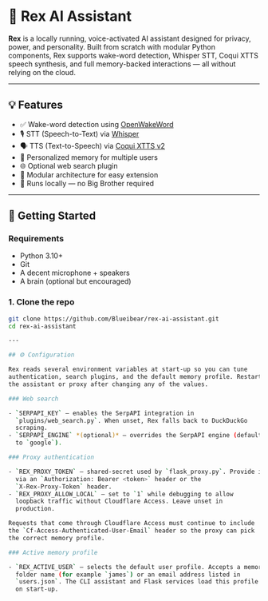 # 🧠 Rex AI Assistant

**Rex** is a locally running, voice-activated AI assistant designed for privacy, power, and personality. Built from scratch with modular Python components, Rex supports wake-word detection, Whisper STT, Coqui XTTS speech synthesis, and full memory-backed interactions — all without relying on the cloud.

---

## 💡 Features

- ✅ Wake-word detection using [OpenWakeWord](https://github.com/dscripka/openWakeWord)
- 🎙️ STT (Speech-to-Text) via [Whisper](https://github.com/openai/whisper)
- 🗣️ TTS (Text-to-Speech) via [Coqui XTTS v2](https://github.com/coqui-ai/TTS)
- 🧠 Personalized memory for multiple users
- 🌐 Optional web search plugin
- 🧰 Modular architecture for easy extension
- 🔐 Runs locally — no Big Brother required

---

## 🚀 Getting Started

### Requirements

- Python 3.10+
- Git
- A decent microphone + speakers
- A brain (optional but encouraged)

### 1. Clone the repo

```bash
git clone https://github.com/Blueibear/rex-ai-assistant.git
cd rex-ai-assistant

---

## ⚙️ Configuration

Rex reads several environment variables at start-up so you can tune
authentication, search plugins, and the default memory profile. Restart
the assistant or proxy after changing any of the values.

### Web search

- `SERPAPI_KEY` — enables the SerpAPI integration in
  `plugins/web_search.py`. When unset, Rex falls back to DuckDuckGo
  scraping.
- `SERPAPI_ENGINE` *(optional)* — overrides the SerpAPI engine (defaults
  to `google`).

### Proxy authentication

- `REX_PROXY_TOKEN` — shared-secret used by `flask_proxy.py`. Provide it
  via an `Authorization: Bearer <token>` header or the
  `X-Rex-Proxy-Token` header.
- `REX_PROXY_ALLOW_LOCAL` — set to `1` while debugging to allow
  loopback traffic without Cloudflare Access. Leave unset in
  production.

Requests that come through Cloudflare Access must continue to include
the `Cf-Access-Authenticated-User-Email` header so the proxy can pick
the correct memory profile.

### Active memory profile

- `REX_ACTIVE_USER` — selects the default user profile. Accepts a memory
  folder name (for example `james`) or an email address listed in
  `users.json`. The CLI assistant and Flask services load this profile
  on start-up.
